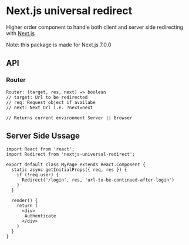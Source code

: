 # Next.js universal redirect

Higher order component to handle both client and server side redirecting with [Next.js](https://github.com/zeit/next.js)

Note: this package is made for Next.js 7.0.0

## API
### Router

```
Router: (target, res, next) => boolean
// target: Url to be redirected
// req: Request object if availabe
// next: Next Url i.e. ?next=next

// Returns current environment Server || Browser
 ```

## Server Side Ussage

```
import React from 'react';
import Redirect from 'nextjs-universal-redirect';

export default class MyPage extends React.Component {
  static async getInitialProps({ req, res }) {
    if (!req.user) {
      Redirect('/login', res, 'url-to-be-continued-after-login')
    }
  }

  render() {
    return (
      <div>
       Authenticate
      </div>
    )
  }
}
```
